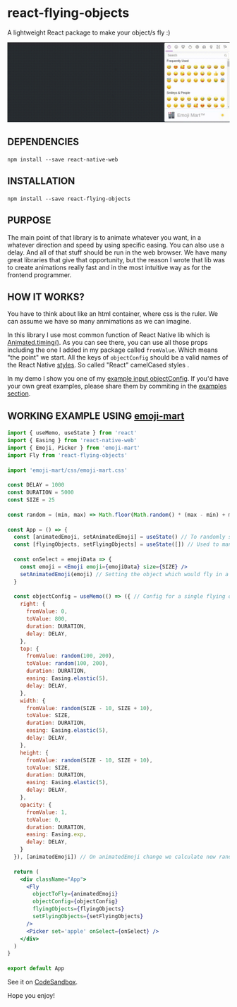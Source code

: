 # react-flying-objects

A lightweight React package to make your object/s fly :)

![Demo](media/example.gif)


## DEPENDENCIES

`npm install --save react-native-web`

## INSTALLATION

`npm install --save react-flying-objects`

## PURPOSE

The main point of that library is to animate whatever you want, in a whatever direction and speed by using specific easing. You can also use a delay. And all of that stuff should be run in the web browser.
We have many great libraries that give that opportunity, but the reason I wrote that lib was to create animations really fast and in the most intuitive way as for the frontend programmer.

## HOW IT WORKS?

You have to think about like an html container, where css is the ruler.
We can assume we have so many anmimations as we can imagine.

In this library I use most common function of React Native lib which is [Animated.timing()](https://reactnative.dev/docs/animated#timing). As you can see there, you can use all those props including the one I added in my package called `fromValue`. Which means "the point" we start.
All the keys of `objectConfig` should be a valid names of the React Native [styles](https://github.com/vhpoet/react-native-styling-cheat-sheet). So called "React" camelCased styles .

In my demo I show you one of my [example input objectConfig](examples/flying-emoji.js). If you'd have your own great examples, please share them by commiting in the [examples section](examples/).

## WORKING EXAMPLE USING [emoji-mart](https://www.npmjs.com/package/emoji-mart)

```jsx
import { useMemo, useState } from 'react'
import { Easing } from 'react-native-web'
import { Emoji, Picker } from 'emoji-mart'
import Fly from 'react-flying-objects'

import 'emoji-mart/css/emoji-mart.css'

const DELAY = 1000
const DURATION = 5000
const SIZE = 25

const random = (min, max) => Math.floor(Math.random() * (max - min) + min)

const App = () => {
  const [animatedEmoji, setAnimatedEmoji] = useState() // To randomly set values in the objectConfig
  const [flyingObjects, setFlyingObjects] = useState([]) // Used to manage all flying currently objects by the Fly component

  const onSelect = emojiData => {
    const emoji = <Emoji emoji={emojiData} size={SIZE} />
    setAnimatedEmoji(emoji) // Setting the object which would fly in a moment
  }

  const objectConfig = useMemo(() => ({ // Config for a single flying object which would fly in a moment
    right: {
      fromValue: 0,
      toValue: 800,
      duration: DURATION,
      delay: DELAY,
    },
    top: {
      fromValue: random(100, 200),
      toValue: random(100, 200),
      duration: DURATION,
      easing: Easing.elastic(5),
      delay: DELAY,
    },
    width: {
      fromValue: random(SIZE - 10, SIZE + 10),
      toValue: SIZE,
      duration: DURATION,
      easing: Easing.elastic(5),
      delay: DELAY,
    },
    height: {
      fromValue: random(SIZE - 10, SIZE + 10),
      toValue: SIZE,
      duration: DURATION,
      easing: Easing.elastic(5),
      delay: DELAY,
    },
    opacity: {
      fromValue: 1,
      toValue: 0,
      duration: DURATION,
      easing: Easing.exp,
      delay: DELAY,
    }
  }), [animatedEmoji]) // On animatedEmoji change we calculate new random values for the next flying object

  return (
    <div className="App">
      <Fly
        objectToFly={animatedEmoji}
        objectConfig={objectConfig}
        flyingObjects={flyingObjects}
        setFlyingObjects={setFlyingObjects}
      />
      <Picker set='apple' onSelect={onSelect} />
    </div>
  )
}

export default App

```

See it on [CodeSandbox](https://codesandbox.io/s/quizzical-stonebraker-miyxq).

Hope you enjoy!
